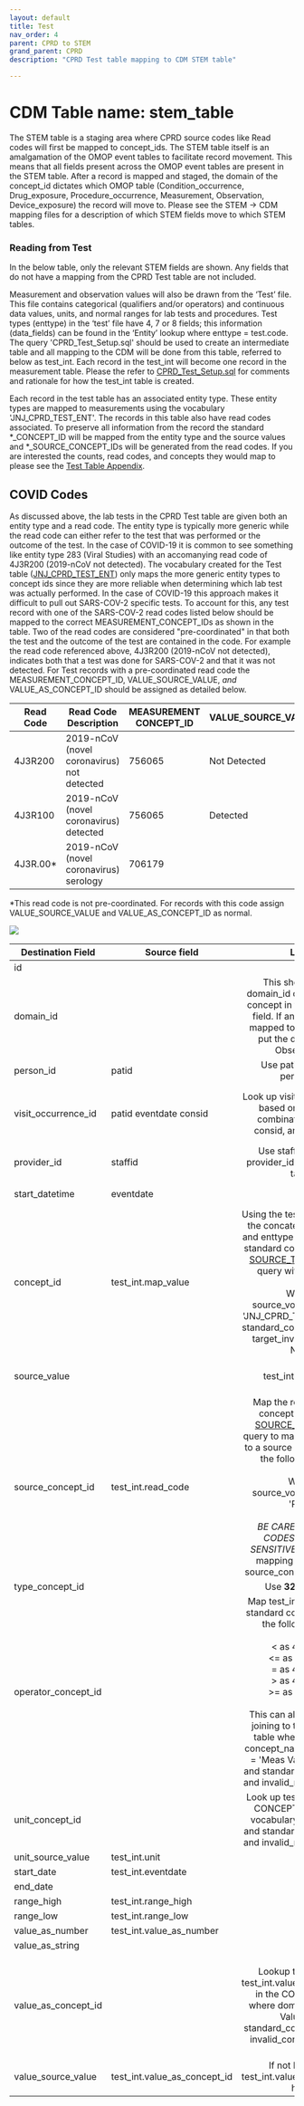 ```yaml
---
layout: default
title: Test
nav_order: 4
parent: CPRD to STEM
grand_parent: CPRD
description: "CPRD Test table mapping to CDM STEM table"

---
```


# CDM Table name: stem_table

The STEM table is a staging area where CPRD source codes like Read codes will first be mapped to concept_ids. The STEM table itself is an amalgamation of the OMOP event tables to facilitate record movement. This means that all fields present across the OMOP event tables are present in the STEM table. After a record is mapped and staged, the domain of the concept_id dictates which OMOP table (Condition_occurrence, Drug_exposure, Procedure_occurrence, Measurement, Observation, Device_exposure) the record will move to. Please see the STEM -> CDM mapping files for a description of which STEM fields move to which STEM tables. 

### **Reading from Test**

In the below table, only the relevant STEM fields are shown. Any fields that do not have a mapping from the CPRD Test table are not included.

Measurement and observation values will also be drawn from the ‘Test’ file.  This file contains categorical (qualifiers and/or operators) and continuous data values, units, and normal ranges for lab tests and procedures.  Test types (enttype) in the ‘test’ file have 4, 7 or 8 fields; this information (data_fields) can be found in the ‘Entity’ lookup where enttype = test.code.  The query 'CPRD_Test_Setup.sql' should be used to create an intermediate table and all mapping to the CDM will be done from this table, referred to below as test_int. Each record in the test_int will become one record in the measurement table. Please the refer to [CPRD_Test_Setup.sql](https://github.com/OHDSI/ETL-LambdaBuilder/blob/master/docs/CPRD/Queries/CPRD_Test_Setup.sql) for comments and rationale for how the test_int table is created. 

Each record in the test table has an associated entity type. These entity types are mapped to measurements using the vocabulary 'JNJ_CPRD_TEST_ENT'. The records in this table also have read codes associated. To preserve all information from the record the standard *_CONCEPT_ID will be mapped from the entity type and the source values and *_SOURCE_CONCEPT_IDs will be generated from the read codes. If you are interested the counts, read codes, and concepts they would map to please see the [Test Table Appendix](https://github.com/OHDSI/ETL-LambdaBuilder/blob/master/docs/CPRD/Appendix_1_Test_Table_Mapping.xlsx).

## **COVID Codes**

As discussed above, the lab tests in the CPRD Test table are given both an entity type and a read code. The entity type is typically more generic while the read code can either refer to the test that was performed or the outcome of the test. In the case of COVID-19 it is common to see something like entity type 283 (Viral Studies) with an accomanying read code of 4J3R200 (2019-nCoV not detected). The vocabulary created for the Test table ([JNJ_CPRD_TEST_ENT](https://github.com/OHDSI/ETL-LambdaBuilder/blob/master/docs/CPRD/Vocab%20Updates/JNJ_CPRD_TEST_ENT.csv)) only maps the more generic entity types to concept ids since they are more reliable when determining which lab test was actually performed. In the case of COVID-19 this approach makes it difficult to pull out SARS-COV-2 specific tests. To account for this, any test record with one of the SARS-COV-2 read codes listed below should be mapped to the correct MEASUREMENT_CONCEPT_IDs as shown in the table. Two of the read codes are considered "pre-coordinated" in that both the test and the outcome of the test are contained in the code. For example the read code referenced above, 4J3R200 (2019-nCoV not detected), indicates both that a test was done for SARS-COV-2 and that it was not detected. For Test records with a pre-coordinated read code  the MEASUREMENT_CONCEPT_ID, VALUE_SOURCE_VALUE, *and* VALUE_AS_CONCEPT_ID should be assigned as detailed below.

|Read Code | Read Code Description| MEASUREMENT CONCEPT_ID|VALUE_SOURCE_VALUE| VALUE_AS CONCEPT_ID|
|----|----|----|----|---|
|4J3R200|2019-nCoV (novel coronavirus) not detected|756065|Not Detected|9190|
|4J3R100|2019-nCoV (novel coronavirus) detected|756065|Detected| 4126681|
|4J3R.00*|2019-nCoV (novel coronavirus) serology|706179|||

*This read code is not pre-coordinated. For records with this code assign VALUE_SOURCE_VALUE and VALUE_AS_CONCEPT_ID as normal.

![](images/image18.png)

| Destination Field | Source field | Logic | Comment field |
| --- | --- | :---: | --- |
| id |  |  | Autogenerate |
| domain_id |  | This should be the domain_id of the standard concept in the concept_id field.     If an entity type is mapped to concept_id 0, put the domain_id as Observation.  | |
| person_id | patid | Use patid to lookup person_id. |  |
| visit_occurrence_id | patid  eventdate  consid | Look up visit_occurrence_id based on the unique combination of patid, consid, and eventdate. | Use the Visit_occurrence_id assigned in the previous visit definition step. |
| provider_id | staffid | Use staffid to lookup provider_id in the provider table. | |
| start_datetime | eventdate |  | Set time to midnight 00:00:00 |
| concept_id | test_int.map_value | Using the test_int table, map the concatenated enttype and enttype description to a standard concept using the [SOURCE_TO_STANDARD](https://github.com/OHDSI/ETL-LambdaBuilder/blob/master/docs/Standard%20Queries/SOURCE_TO_STANDARD.sql) query with the filters: <br><br>   WHERE source_vocabulary_id = 'JNJ_CPRD_TEST_ENT'  AND standard_concept = 'S'  AND target_invalid_reason is NULL |There are three read codes that need to be mapped differently for COVID testing. Please see above for logic. |
| source_value |  | test_int.read_code | This is the read code on the Test record |
| source_concept_id | test_int.read_code |Map the read code to a concept id using the [SOURCE_TO_SOURCE](https://github.com/OHDSI/ETL-LambdaBuilder/blob/master/docs/Standard%20Queries/SOURCE_TO_SOURCE.sql) query to map the read code to a source concept id with the following filters:<br><br> Where source_vocabulary_id = 'Read' <br><br>*BE CAREFUL - READ CODES ARE CASE SENSITIVE*. If there is no mapping available set source_concept_id to zero.| This maps the read code on the record to a concept id so that both the test (enttype) and read codes are mapped.|
| type_concept_id |  | Use **32856** - Lab  | |
| operator_concept_id |  | Map test_int.operator to a standard concept_id using the following logic:   <br><br> <	 as  4171756 <br> <= 	as  4171754 <br> =	as  4172703 <br> >	as  4172704 <br> >=	as  4172704  <br><br>  This can also be done by joining to the CONCEPT table where operator = concept_name and domain = 'Meas Value Operator' and standard_concept = 'S' and invalid_reason is NULL.  | |
| unit_concept_id |  | Look up test_int.unit in the CONCEPT table where vocabulary_id = 'UCUM' and standard_concept = 'S' and invalid_reason is NULL.  |  |
| unit_source_value | test_int.unit |  |  |
| start_date | test_int.eventdate |  |    |
| end_date |  |  |  |
| range_high | test_int.range_high  |  |  |
| range_low | test_int.range_low  |  ||
| value_as_number | test_int.value_as_number |  |  |
| value_as_string |  |  | |
| value_as_concept_id |  | Lookup the values in test_int.value_as_concept_id in the CONCEPT table where domain_id=' Meas Value' and standard_concept = 'S' and invalid_concept is NULL.     | **If there is more than one concept returned, choose one**<br><br>Be sure to map the values for the COVID codes listed above|
| value_source_value | test_int.value_as_concept_id | If not NULL, put test_int.value_as_concept_id here. |  |
